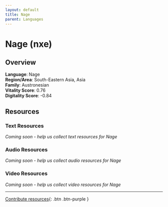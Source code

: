 ```yaml
---
layout: default
title: Nage
parent: Languages
---
```


# Nage (nxe)

## Overview

**Language**: Nage  
**Region/Area**: South-Eastern Asia, Asia  
**Family**: Austronesian  
**Vitality Score**: 0.76  
**Digitality Score**: -0.84  

## Resources

### Text Resources
*Coming soon - help us collect text resources for Nage*

### Audio Resources
*Coming soon - help us collect audio resources for Nage*

### Video Resources
*Coming soon - help us collect video resources for Nage*

---

[Contribute resources](https://fairtrain.github.io/){: .btn .btn-purple }
